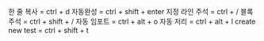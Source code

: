 한 줄 복사 = ctrl + d
자동완성 = ctrl + shift + enter
지정 라인 주석 = ctrl + /
블록 주석 = ctrl + shift + /
자동 임포트 = ctrl + alt + o
자동 저리 = ctrl + alt + l
create new test = ctrl + shift + t